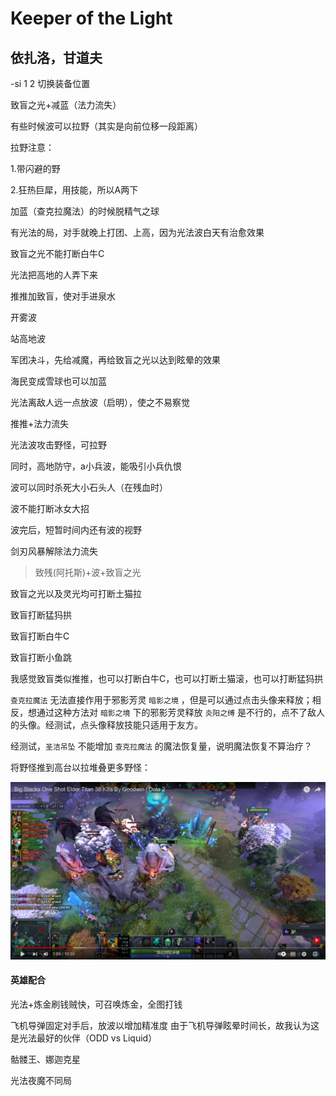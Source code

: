 # Keeper of the Light

## 依扎洛，甘道夫



-si 1 2 切换装备位置

致盲之光+减蓝（法力流失）

有些时候波可以拉野（其实是向前位移一段距离）

拉野注意：

1.带闪避的野

2.狂热巨犀，用技能，所以A两下

加蓝（查克拉魔法）的时候脱精气之球

有光法的局，对手就晚上打团、上高，因为光法波白天有治愈效果

致盲之光不能打断白牛C

光法把高地的人弄下来

推推加致盲，使对手进泉水

开雾波

站高地波

军团决斗，先给减魔，再给致盲之光以达到眩晕的效果

海民变成雪球也可以加蓝

光法离敌人远一点放波（启明），使之不易察觉

推推+法力流失

光法波攻击野怪，可拉野

同时，高地防守，a小兵波，能吸引小兵仇恨

波可以同时杀死大小石头人（在残血时）

波不能打断冰女大招

波完后，短暂时间内还有波的视野

剑刃风暴解除法力流失

> 致残(阿托斯)+波+致盲之光

致盲之光以及灵光均可打断土猫拉

致盲打断猛犸拱

致盲打断白牛C

致盲打断小鱼跳

我感觉致盲类似推推，也可以打断白牛C，也可以打断土猫滚，也可以打断猛犸拱

`查克拉魔法` 无法直接作用于邪影芳灵 `暗影之境` ，但是可以通过点击头像来释放；相反，想通过这种方法对 `暗影之境` 下的邪影芳灵释放 `炎阳之缚` 是不行的，点不了敌人的头像。经测试，点头像释放技能只适用于友方。

经测试，`圣洁吊坠` 不能增加 `查克拉魔法` 的魔法恢复量，说明魔法恢复不算治疗？



将野怪推到高台以拉堆叠更多野怪：

<img src="./assets/Snipaste_2023-09-19_20-43-54.png" alt="Snipaste_2023-09-19_20-43-54" style="zoom: 50%;" />

#### 英雄配合

光法+炼金刷钱贼快，可召唤炼金，全图打钱

飞机导弹固定对手后，放波以增加精准度
由于飞机导弹眩晕时间长，故我认为这是光法最好的伙伴（ODD vs Liquid）

骷髅王、娜迦克星

光法夜魔不同局



